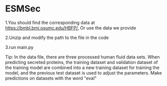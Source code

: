 # ESMSec

1.You should find the corresponding data at https://bmbl.bmi.osumc.edu/HBFP/, Or use the data we provide

2.Unzip and modify the path to the file in the code

3.run main.py

Tip: In the data file, there are three processed human fluid data sets. When predicting secreted proteins, the training dataset and validation dataset of the training model are combined into a new training dataset for training the model, and the previous test dataset is used to adjust the parameters. Make predictions on datasets with the word "eval"
